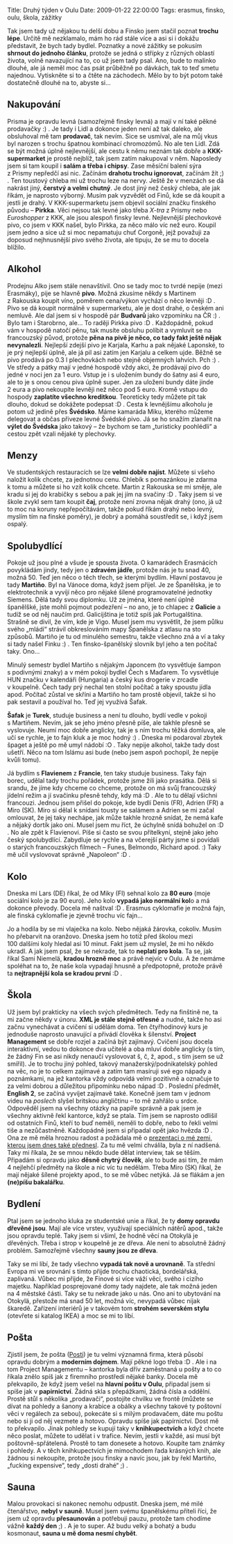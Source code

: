 Title: Druhý týden v Oulu
Date: 2009-01-22 22:00:00
Tags: erasmus, finsko, oulu, škola, zážitky

Tak jsem tady už nějakou tu delší dobu a Finsko jsem stačil poznat
**trochu lépe**. Určitě mě nezklamalo, mám ho rád stále více a asi
si i dokážu představit, že bych tady bydlel. Poznatky a nové
zážitky se pokusím **shrnout do jednoho článku**, protože se jedná
o střípky z různých oblastí života, volně navazující na to, co už
jsem tady psal. Ano, bude to malinko dlouhé, ale já neměl moc čas
psát průběžně po dávkách, tak to teď smetu najednou. Vytiskněte si
to a čtěte na záchodech. Mělo by to být potom také dostatečně
dlouhé na to, abyste si…

## Nakupování

Prisma je opravdu levná (samozřejmě finsky levná) a mají v ní také
pěkné prodavačky :) . Je tady i Lidl a dokonce jeden není až tak
daleko, ale obsluhoval mě tam **prodavač**, tak nevím. Sice se
usmíval, ale na můj vkus byl narozen s trochu špatnou kombinací
chromozómů. No ale ten Lidl. Zdá se být možná úplně nejlevnější,
ale cestu k němu neznám tak dobře a **KKK-supermarket** je prostě
nejblíž, tak jsem zatím nakupoval v něm. Naposledy jsem si tam
koupil i **salám a třeba i chipsy**. Zase měsíční balení sýra
z Prismy nepředčí asi nic. Začínám **drahotu trochu ignorovat**,
začínám žít ;) . Ten toustový chleba mi už trochu leze na nervy.
Ještě že v menzách se dá nakrást jiný, **čerstvý a velmi chutný**.
Je dost jiný než český chleba, ale jak říkám, je naprosto výborný.
Musím pak vyzvědět od Finů, kde se dá koupit a jestli je drahý.
V KKK-supermarketu jsem objevil sociální značku finského původu –
**Pirkka**. Věci nejsou tak levné jako třeba *X-tra* z Prismy nebo
*Euroshopper* z KKK, ale jsou alespoň finsky levné. Nejlevnější
plechovkové pivo, co jsem v KKK našel, bylo Pirkka, za něco málo
víc než euro. Koupil jsem jedno a sice už si moc nepamatuju chuť
Corgoně, jejž považuji za doposud nejhnusnější pivo svého života,
ale tipuju, že se mu to docela blížilo.

## Alkohol

Prodejnu Alko jsem stále nenavštívil. Ono se tady moc to tvrdé
nepije (mezi Erasmáky), pije se hlavně **pivo**. Možná zkusíme
někdy s Martinem z Rakouska koupit víno, poměrem cena/výkon vychází
o něco levněji :D . Pivo se dá koupit normálně v supermarketu, ale
je dost drahé, o českém ani nemluvě. Ale dal jsem si v hospodě pár
**Budvarů** jako vzpomínku na ČR :) . Bylo tam i Starobrno, ale… To
raději Pirkka pivo :D . Každopádně, pokud vám v hospodě natočí
pěnu, tak musíte obsluhu políbit a vymluvit se na francouzský
původ, protože
**pěna na pivě je něco, co tady fakt ještě nějak nevynalezli**.
Nejlepší zdejší pivo je Karjala, Karhu a pak nějaké Laponské, to je
prý nejlepší úplně, ale já pil asi zatím jen Karjalu a celkem ujde.
Běžně se pivo prodává po 0.3 l plechovkách nebo stejně objemných
lahvích. Pch :) . Ve středy a pátky mají v jedné hospodě vždy akci,
že prodávají pivo do jedné v noci jen za 1 euro. Vstup je
i s uložením bundy do šatny asi 4 euro, ale to je s onou cenou piva
úplně super. Jen za uložení bundy dáte jinde 2 eura a pivo
nekoupíte levněji než něco pod 5 euro. Kromě vstupu do hospody
**zaplatíte všechno kreditkou**. Teoreticky tedy můžete pít tak
dlouho, dokud se dokážete podepsat :D . Cesta k levnějšímu alkoholu
je potom už jedině přes **Švédsko**. Máme kamaráda Miku, kterého
můžeme delegovat a občas přiveze levné Švédské pivo. Já se ho
snažím zlanařit na **výlet do Švédska** jako takový – že bychom se
tam „turisticky poohlédli“ a cestou zpět vzali nějaké ty
plechovky.

## Menzy

Ve studentských restauracích se lze **velmi dobře najíst**. Můžete
si všeho naložit kolik chcete, za jednotnou cenu. Chlebík
s pomazánkou je zdarma k tomu a můžete si ho vzít kolik chcete.
Martin z Rakouska se mi směje, ale kradu si jej do krabičky s sebou
a pak jej jím na svačiny :D . Taky jsem si ve škole zvykl sem tam
koupit **čaj**, protože není zrovna nějak drahý (ono, já už to moc
na koruny nepřepočítávám, takže pokud říkám drahý nebo levný,
myslím tím na finské poměry), je dobrý a pomáhá soustředit se,
i když jsem ospalý.

## Spolubydlící

Pokoje už jsou plné a všude je spousta života. O kamarádech
Erasmácích povykládám jindy, tedy jen o **zdravém jádře**, protože
nás je tu snad 40, možná 50. Teď jen něco o těch třech, se kterými
bydlím. Hlavní postavou je tady **Martiño**. Byl na Vánoce doma,
když jsem přijel. Je ze Španělska, je to elektrotechnik a vyvíjí
něco pro nějaké šílené programovatelné jednotky Siemens. Dělá tady
svou diplomku. Už ze jména, které není úplně španělšké, jste mohli
pojmout podezření – no ano, je to chlapec z **Galicie** a tudíž se
od něj naučím prd. Galicijština je totiž spíš jak Portugalština.
Strašně se divil, že vím, kde je Vigo. Musel jsem mu vysvětlit, že
jsem půlku svého „mládí“ strávil obkreslováním mapy Španělska
z atlasu na sto způsobů. Martiño je tu od minulého semestru, takže
všechno zná a ví a taky si tady našel Finku :) . Ten
finsko-španělský slovník byl jeho a ten počítač taky. Ono…

Minulý semestr bydlel Martiño s nějakým Japoncem (to vysvětluje
šampon s podivnými znaky) a v mém pokoji bydlel Čech s Maďarem. To
vysvětluje HUN značku v kalendáři (Hungaria) a český kus drogerie
v zrcadle v koupelně. Čech tady prý nechal ten stolní počítač a
taky spoustu jídla apod. Počítač zůstal ve skříni a Martiño ho tam
prostě objevil, takže si ho pak sestavil a používal ho. Teď jej
využívá Šafak.

**Šafak** je **Turek**, studuje business a není tu dlouho, bydlí
vedle v pokoji s Martiñem. Nevím, jak se jeho jméno přesně píše,
ale takhle přesně se vyslovuje. Neumí moc dobře anglicky, tak je
s ním trochu těžká domluva, ale učí se rychle, je to fajn kluk a je
moc hodný :) . Dneska mi podaroval zbytek špaget a ještě po mě umyl
nádobí :O . Taky nepije alkohol, takže tady dost ušetří. Něco na
tom Islámu asi bude (nebo jsem aspoň pochopil, že nepije
kvůli tomu).

Já bydlím s **Flavienem** z **Francie**, ten taky studuje business.
Taky fajn borec, udělal tady trochu pořádek, protože jsme žili jako
prasátka. Dělá si srandu, že jíme kdy chceme co chceme, protože on
má svůj francouzský jídelní režim a jí svačinku přesně tehdy, kdy
má :D . Ale to tu dělají všichni francouzi. Jednou jsem přišel do
pokoje, kde bydlí Denis (FR), Adrien (FR) a Miro (SK). Miro si
dělal k snídani tousty se salámem a Adrien se mi začal omlouvat, že
jej taky nechápe, jak může takhle hrozně snídat, že nemá kafe a
nějaký dortík jako oni. Musel jsem mu říct, že úchylně snídá
bohužel on :D . No ale zpět k Flavienovi. Píše si často se svou
přítelkyní, stejně jako jeho český spolubydlící. Zabydluje se
rychle a na včerejší párty jsme si povídali o starých francouzských
filmech – Funes, Belmondo, Richard apod. :) Taky mě učil vyslovovat
správně „Napoleon“ :D .

## Kolo

Dneska mi Lars (DE) říkal, že od Miky (FI) sehnal kolo za
**80 euro** (moje sociální kolo je za 90 euro). Jeho kolo
**vypadá jako normální kol**o a má dokonce převody. Docela mě
naštval :D . Erasmus cyklomafie je možná fajn, ale finská
cyklomafie je zjevně trochu víc fajn…

Jo a hodila by se mi vlaječka na kolo. Nebo nějaká žárovka,
cokoliv. Musím ho přebarvit na oranžovo. Dneska jsem ho totiž před
školou mezi 100 dalšími koly hledal asi 10 minut. Fakt jsem už
myslel, že mi ho někdo ukradl. A jak jsem psal, že se nekrade, tak
to **neplatí pro kola**. Ta se, jak říkal Sami Niemelä,
**kradou hrozně moc** a právě nejvíc v Oulu. A že nemáme spoléhat
na to, že naše kola vypadají hnusně a předpotopně, protože právě ta
**nejtrapnější kola se kradou první** :D .

## Škola

Už jsem byl prakticky na všech svých předmětech. Tedy na finštině
ne, ta mi začne někdy v únoru. **XML je stále stejně otřesné** a
nudné, takže ho asi začnu vynechávat a cvičení si udělám doma. Ten
čtyřhodinový kurs je jednoduše naprosto unavující a přivádí člověka
k šílenství. **Project Management** se dobře rozjel a začíná být
zajímavý. Cvičení jsou docela interaktivní, vedou to dokonce dva
učitelé a oba mluví dobře anglicky (s tím, že žádný Fin se asi
nikdy nenaučí vyslovovat š, č, ž, apod., s tím jsem se už smířil).
Je to trochu jiný pohled, takový manažerský/pod­nikatelský pohled
na věc, no je to celkem zajímavé a zatím tam masíruji své ego
nápady a poznámkami, na jež kantorka vždy odpovídá velmi pozitivně
a označuje to za velmi dobrou a důležitou připomínku nebo nápad :D
. Poslední předmět, **English 2**, se začíná vyvíjet zajímavě také.
Konečně jsem tam v jednom videu na *poslech* slyšel britskou
angličtinu – to mě zahřálo u srdce. Odpověděl jsem na všechny
otázky na papíře správně a pak jsem je všechny aktivně řekl
kantorce, když se ptala. Tím jsem se naprosto odlišil od ostatních
Finů, kteří to buď neměli, neměli to dobře, nebo to řekli velmi
tiše a nezůčastněně. Každopádně jsem si připadal opět jako hvězda
:D . Ona ze mě měla hroznou radost a požádala mě
o [prezentaci o mé zemi, kterou jsem dnes také přednesl](http://blog.javorek.net/tsekin-tasavalta/).
Za tu mě velmi chválila, byla z ní nadšená. Taky mi říkala, že se
mnou někdo bude dělat interview, tak se těším. Připadám si opravdu
jako **děsně chytrý člověk**, ale to bude asi tím, že mám
4 nejlehčí předměty na škole a nic víc tu nedělám. Třeba Miro (SK)
říkal, že mají nějaké šílené projekty apod., to se mě vůbec netýká.
Já se flákám a jen **(ne)píšu bakalářku**.

## Bydlení

Ptal jsem se jednoho kluka ze studentské unie a říkal, že ty
**domy opravdu dřevěné jsou**. Mají ale více vrstev, využívají
speciálních nátěrů apod., takže jsou opravdu teplé. Taky jsem si
všiml, že hodně věcí na Otokylä je dřevěných. Třeba i strop
v koupelně je ze dřeva. Ale není to absolutně žádný problém.
Samozřejmě všechny **sauny jsou ze dřeva**.

Taky se mi líbí, že tady všechno **vypadá tak nově a urovnaně**. Ta
střední Evropa mi ve srovnání s tímto přijde trochu chaotická,
bordelářská, zaplivaná. Vůbec mi přijde, že Finové si více váží
věcí, svého i cizího majetku. Například posprejované domy tady
najdete, ale tak možná jeden na 4 městské části. Taky se tu nekrade
jako u nás. Ono ani to ubytování na Otokylä, přestože má snad
50 let, možná víc, nevypadá vůbec nijak škaredě. Zařízení interiérů
je v takovém tom **strohém severském stylu** (otevřete si katalog
IKEA) a moc se mi to líbí.

## Pošta

Zjistil jsem, že pošta ([Posti](http://www.posti.fi/english/)) je
tu velmi významná firma, která působí opravdu dobrým a
**moderním dojmem**. Mají pěkné logo třeba :D . Ale i na tom
Project Managementu – kantorka byla dřív zaměstnaná u pošty a to co
říkala znělo spíš jak z firemního prostředí nějaké banky. Docela mě
překvapilo, že když jsem vešel na **hlavní poštu v Oulu**, připadal
jsem si spíše jak v **papirnictví**. Žádná skla s přepážkami, žádná
čísla a oddělní. Prostě stůl s několika „prodavači“, postojíte
chvilku ve frontě (můžete se dívat na pohledy a šanony a krabice a
obálky a všechny takové ty poštovní věci v regálech za sebou),
pokecáte si s milým prodavačem, dáte mu poštu nebo si ji od něj
vezmete a hotovo. Opravdu spíše jak papírnictví. Dost mě to
překvapilo. Jinak pohledy se kupují taky v **knihkupectvích** a
když chcete něco poslat, můžete to udělat i v trafice. Nevím,
jestli v každé, asi musí být poštovně-spřátelená. Prostě to tam
donesete a hotovo. Koupíte tam známky i pohledy. A v těch
knihkupectvích je mimochodem řada krásných knih, ale žádnou si
nekoupíte, protože jsou finsky a navíc jsou, jak by řekl Martiño,
„fucking expensive“, tedy „dosti drahé“ ;) .

## Sauna

Malou provokaci si nakonec nemohu odpustit. Dneska jsem, mé milé
čtenářstvo, **nebyl v sauně**. Musel jsem svému španělskému příteli
říci, že jsem už opravdu **přesaunován** a potřebuji pauzu, protože
tam chodíme vážně **každý den** ;) . A je to super. Až budu velký a
bohatý a budu kosmonaut, **sauna u mě doma nesmí chybět**.